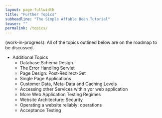 ```yaml
---
layout: page-fullwidth
title: "Further Topics"
subheadline: "The Simple Affable Bean Tutorial"
teaser: ""
permalink: /topics/
---
```


(work-in-progress): All of the topics outlined below are on the roadmap to be discussed.

- Additional Topics
  - Database Schema Design
  - The Error Handling Servlet
  - Page Design: Post-Redirect-Get
  - Single Page Applications
  - Customer Data, Meta-Data and Caching Levels
  - Accessing other Services within yor web application
  - More Web Application Testing Regimes
  - Website Architecture: Security
  - Operating a website reliably: operations
  - Acceptance Testing
